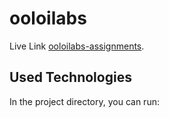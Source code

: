 # ooloilabs

Live Link [ooloilabs-assignments](https://ooloilabs.netlify.app/).

## Used Technologies

In the project directory, you can run:

